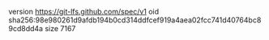 version https://git-lfs.github.com/spec/v1
oid sha256:98e980261d9afdb194b0cd314ddfcef919a4aea02fcc741d40764bc89cd8dd4a
size 7167
